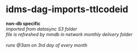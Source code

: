 # idms-dag-imports-ttlcodeid

**non-db specific** <br />
*imported from datasync S3 folder* <br />
*file is refreshed by mmdb in network monthly delivery folder* <br /> <br />
*runs @3am on 3rd day of every month* <br />